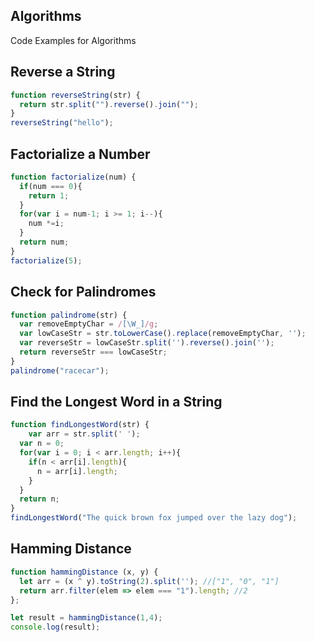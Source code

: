 ## Algorithms
Code Examples for Algorithms

## Reverse a String

```js
function reverseString(str) {
  return str.split("").reverse().join("");
}
reverseString("hello");
```

## Factorialize a Number

```js
function factorialize(num) {
  if(num === 0){
    return 1;
  }
  for(var i = num-1; i >= 1; i--){
    num *=i;
  }
  return num;
}
factorialize(5);
```

## Check for Palindromes

```js
function palindrome(str) {
  var removeEmptyChar = /[\W_]/g;
  var lowCaseStr = str.toLowerCase().replace(removeEmptyChar, '');
  var reverseStr = lowCaseStr.split('').reverse().join(''); 
  return reverseStr === lowCaseStr;
}
palindrome("racecar");
```

## Find the Longest Word in a String

```js
function findLongestWord(str) {
    var arr = str.split(' ');
  var n = 0;
  for(var i = 0; i < arr.length; i++){
    if(n < arr[i].length){
      n = arr[i].length;
    } 
  }
  return n;
}
findLongestWord("The quick brown fox jumped over the lazy dog");
```

## Hamming Distance

```js
function hammingDistance (x, y) {
  let arr = (x ^ y).toString(2).split(''); //["1", "0", "1"]
  return arr.filter(elem => elem === "1").length; //2
};

let result = hammingDistance(1,4);
console.log(result);
```